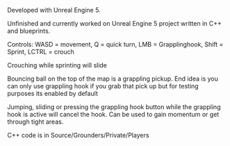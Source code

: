 Developed with Unreal Engine 5. 

Unfinished and currently worked on Unreal Engine 5 project written in C++ and blueprints.

Controls: WASD = movement, Q = quick turn, LMB = Grapplinghook, Shift = Sprint, LCTRL = crouch

Crouching while sprinting will slide

Bouncing ball on the top of the map is a grappling pickup. End idea is you can only use grappling hook if you grab that pick up but for testing purposes its enabled by default

Jumping, sliding or pressing the grappling hook button while the grappling hook is active will cancel the hook. Can be used to gain momentum or get through tight areas.

C++ code is in Source/Grounders/Private/Players
